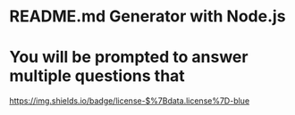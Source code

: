 # README.md Generator with Node.js
# You will be prompted to answer multiple questions that 
https://img.shields.io/badge/license-$%7Bdata.license%7D-blue
